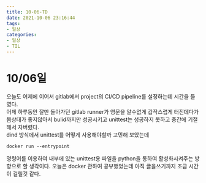 ```yaml
---
title: 10-06-TD
date: 2021-10-06 23:16:44
tags:
- 일상
categories:
- 일상
- TIL
---
```

# 10/06일
오늘도 어제에 이어서 gitlab에서 project의 CI/CD pipeline를 설정하는데 시간을 들였다.  
어제 하루동안 잘만 돌아가던 gitlab runner가 영문을 알수없게 갑작스럽게 터진데다가 몸상태가 좋지않아서 
bulid까지만 성공시키고 unittest는 성공하지 못하고 중간에 기절해서 자버렸다.  
dind 방식에서 unittest를 어떻게 사용해야할까 고민해 보았는데 
```
docker run --entrypoint
```
명령어를 이용하여 내부에 있는 unittest용 파일을 python을 통하여 활성화시켜주는 방향으로 할 생각이다.
오늘은 docker 관하여 공부했었는데 아직 글을쓰기까지 조금 시간이 걸릴것 같다.


